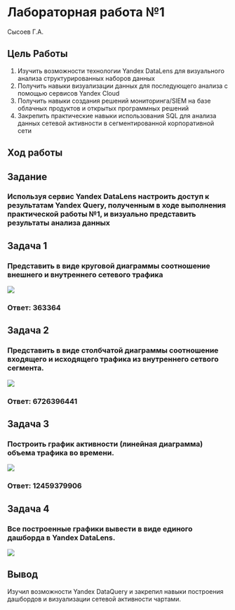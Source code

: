 # Лабораторная работа №1
Сысоев Г.А.

## Цель Работы

1. 	Изучить возможности технологии Yandex DataLens для визуального анализа структурированных наборов данных 
2.	 Получить навыки визуализации данных для последующего анализа с помощью сервисов Yandex Cloud 
3. 	Получить навыки создания решений мониторинга/SIEM на базе облачных продуктов и открытых программных решений 
4. 	Закрепить практические навыки использования SQL для анализа данных сетевой активности в сегментированной корпоративной сети


## Ход работы

## Задание
### Используя сервис Yandex DataLens настроить доступ к результатам Yandex Query, полученным в ходе выполнения практической работы №1, и визуально представить результаты анализа данных

## Задача 1

### Представить в виде круговой диаграммы соотношение внешнего и внутреннего сетевого трафика

<image src = "images\a.jpg">

### Ответ: 363364

## Задача 2

### Представить в виде столбчатой диаграммы соотношение входящего и исходящего трафика из внутреннего сетвого сегмента.

<image src = "images\b.jpg">

### Ответ: 6726396441

## Задача 3

### Построить график активности (линейная диаграмма) объема трафика во времени.

<image src = "images\c.jpg">

### Ответ: 12459379906

## Задача 4

### Все построенные графики вывести в виде единого дашборда в Yandex DataLens.

<image src = "images\d.jpg">


## Вывод

Изучил возможности Yandex DataQuery и закрепил навыки построения дашбордов и визуализации сетевой активности чартами.
